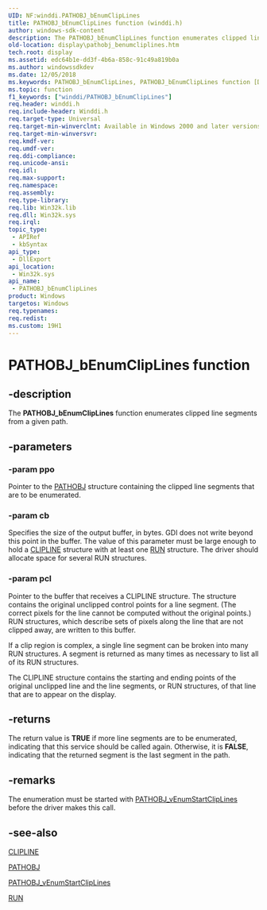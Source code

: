 ```yaml
---
UID: NF:winddi.PATHOBJ_bEnumClipLines
title: PATHOBJ_bEnumClipLines function (winddi.h)
author: windows-sdk-content
description: The PATHOBJ_bEnumClipLines function enumerates clipped line segments from a given path.
old-location: display\pathobj_benumcliplines.htm
tech.root: display
ms.assetid: edc64b1e-dd3f-4b6a-858c-91c49a819b0a
ms.author: windowssdkdev
ms.date: 12/05/2018
ms.keywords: PATHOBJ_bEnumClipLines, PATHOBJ_bEnumClipLines function [Display Devices], display.pathobj_benumcliplines, gdifncs_39da05f4-124b-4d0f-b33b-777220462aa7.xml, winddi/PATHOBJ_bEnumClipLines
ms.topic: function
f1_keywords: ["winddi/PATHOBJ_bEnumClipLines"]
req.header: winddi.h
req.include-header: Winddi.h
req.target-type: Universal
req.target-min-winverclnt: Available in Windows 2000 and later versions of the Windows operating systems.
req.target-min-winversvr: 
req.kmdf-ver: 
req.umdf-ver: 
req.ddi-compliance: 
req.unicode-ansi: 
req.idl: 
req.max-support: 
req.namespace: 
req.assembly: 
req.type-library: 
req.lib: Win32k.lib
req.dll: Win32k.sys
req.irql: 
topic_type:
 - APIRef
 - kbSyntax
api_type:
 - DllExport
api_location:
 - Win32k.sys
api_name:
 - PATHOBJ_bEnumClipLines
product: Windows
targetos: Windows
req.typenames: 
req.redist: 
ms.custom: 19H1
---
```


# PATHOBJ_bEnumClipLines function


## -description


The <b>PATHOBJ_bEnumClipLines</b> function enumerates clipped line segments from a given path. 


## -parameters




### -param ppo

Pointer to the <a href="https://docs.microsoft.com/windows/desktop/api/winddi/ns-winddi-_pathobj">PATHOBJ</a> structure containing the clipped line segments that are to be enumerated.


### -param cb

Specifies the size of the output buffer, in bytes. GDI does not write beyond this point in the buffer. The value of this parameter must be large enough to hold a <a href="https://docs.microsoft.com/windows/desktop/api/winddi/ns-winddi-_clipline">CLIPLINE</a> structure with at least one <a href="https://docs.microsoft.com/windows/desktop/api/winddi/ns-winddi-_run">RUN</a> structure. The driver should allocate space for several RUN structures.


### -param pcl

Pointer to the buffer that receives a CLIPLINE structure. The structure contains the original unclipped control points for a line segment. (The correct pixels for the line cannot be computed without the original points.) RUN structures, which describe sets of pixels along the line that are not clipped away, are written to this buffer.

If a clip region is complex, a single line segment can be broken into many RUN structures. A segment is returned as many times as necessary to list all of its RUN structures.

The CLIPLINE structure contains the starting and ending points of the original unclipped line and the line segments, or RUN structures, of that line that are to appear on the display.


## -returns



The return value is <b>TRUE</b> if more line segments are to be enumerated, indicating that this service should be called again. Otherwise, it is <b>FALSE</b>, indicating that the returned segment is the last segment in the path.




## -remarks



The enumeration must be started with <a href="https://docs.microsoft.com/windows/desktop/api/winddi/nf-winddi-pathobj_venumstartcliplines">PATHOBJ_vEnumStartClipLines</a> before the driver makes this call.




## -see-also




<a href="https://docs.microsoft.com/windows/desktop/api/winddi/ns-winddi-_clipline">CLIPLINE</a>



<a href="https://docs.microsoft.com/windows/desktop/api/winddi/ns-winddi-_pathobj">PATHOBJ</a>



<a href="https://docs.microsoft.com/windows/desktop/api/winddi/nf-winddi-pathobj_venumstartcliplines">PATHOBJ_vEnumStartClipLines</a>



<a href="https://docs.microsoft.com/windows/desktop/api/winddi/ns-winddi-_run">RUN</a>
 

 

